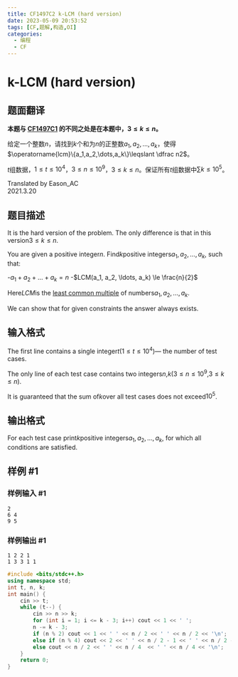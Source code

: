 ```yaml
---
title: CF1497C2 k-LCM (hard version)
date: 2023-05-09 20:53:52
tags: [CF,题解,构造,OI]
categories:
  - 编程
  - CF
---
```

# k-LCM (hard version)

## 题面翻译

**本题与 [CF1497C1](https://www.luogu.com.cn/problem/CF1497C1) 的不同之处是在本题中，$3\leqslant k\leqslant n$。**

给定一个整数$n$，请找到$k$个和为$n$的正整数$a_1,a_2,\dots,a_k$，使得$\operatorname{lcm}\{a_1,a_2,\dots,a_k\}\leqslant \dfrac n2$。

$t$组数据，$1\leqslant t\leqslant 10^4$，$3\leqslant n\leqslant 10^9$，$3\leqslant k\leqslant n$。保证所有$t$组数据中$\sum k\leqslant 10^5$。

Translated by Eason_AC  
2021.3.20

## 题目描述

It is the hard version of the problem. The only difference is that in this version$3 \le k \le n$.

You are given a positive integer$n$. Find$k$positive integers$a_1, a_2, \ldots, a_k$, such that:

-$a_1 + a_2 + \ldots + a_k = n$
-$LCM(a_1, a_2, \ldots, a_k) \le \frac{n}{2}$

Here$LCM$is the [least common multiple](https://en.wikipedia.org/wiki/Least_common_multiple) of numbers$a_1, a_2, \ldots, a_k$.

We can show that for given constraints the answer always exists.

## 输入格式

The first line contains a single integer$t$$(1 \le t \le 10^4)$— the number of test cases.

The only line of each test case contains two integers$n$,$k$($3 \le n \le 10^9$,$3 \le k \le n$).

It is guaranteed that the sum of$k$over all test cases does not exceed$10^5$.

## 输出格式

For each test case print$k$positive integers$a_1, a_2, \ldots, a_k$, for which all conditions are satisfied.

## 样例 #1

### 样例输入 #1

```
2
6 4
9 5
```

### 样例输出 #1

```
1 2 2 1 
1 3 3 1 1
```
```cpp
#include <bits/stdc++.h>
using namespace std;
int t, n, k;
int main() {
	cin >> t;
	while (t--) {
		cin >> n >> k;
		for (int i = 1; i <= k - 3; i++) cout << 1 << ' ';
		n -= k - 3;
		if (n % 2) cout << 1 << ' ' << n / 2 << ' ' << n / 2 << '\n';
		else if (n % 4) cout << 2 << ' ' << n / 2 - 1 << ' ' << n / 2 - 1 << '\n';
		else cout << n / 2 << ' ' << n / 4  << ' ' << n / 4 << '\n';
	}
	return 0;
}
```

<script src="https://giscus.app/client.js"
        data-repo="kimi0705/kimi0705.github.io"
        data-repo-id="R_kgDOJfkTvA"
        data-category="Q&A"
        data-category-id="DIC_kwDOJfkTvM4CWmkN"
        data-mapping="pathname"
        data-strict="0"
        data-reactions-enabled="1"
        data-emit-metadata="0"
        data-input-position="bottom"
        data-theme="preferred_color_scheme"
        data-lang="zh-CN"
        data-loading="lazy"
        crossorigin="anonymous"
        async>
</script>
